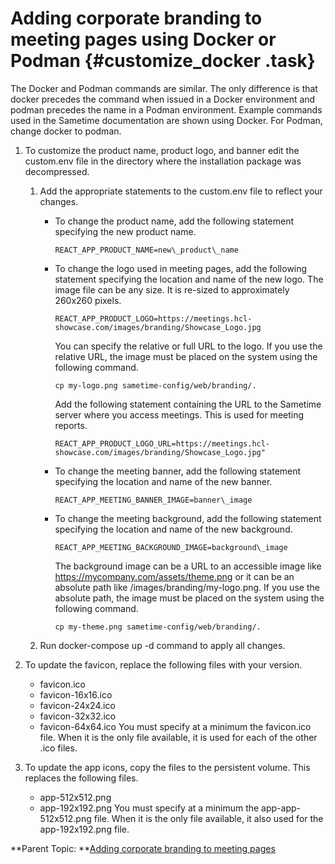 # Adding corporate branding to meeting pages using Docker or Podman {#customize_docker .task}

The Docker and Podman commands are similar. The only difference is that docker precedes the command when issued in a Docker environment and podman precedes the name in a Podman environment. Example commands used in the Sametime documentation are shown using Docker. For Podman, change docker to podman.

1.  To customize the product name, product logo, and banner edit the custom.env file in the directory where the installation package was decompressed.

    1.  Add the appropriate statements to the custom.env file to reflect your changes.

        -   To change the product name, add the following statement specifying the new product name.

            ``` {#codeblock_nzf_4cf_htb}
            REACT_APP_PRODUCT_NAME=new\_product\_name
            ```

        -   To change the logo used in meeting pages, add the following statement specifying the location and name of the new logo. The image file can be any size. It is re-sized to approximately 260x260 pixels.

            ``` {#codeblock_acs_srq_dvb}
            REACT_APP_PRODUCT_LOGO=https://meetings.hcl-showcase.com/images/branding/Showcase_Logo.jpg
            ```

            You can specify the relative or full URL to the logo. If you use the relative URL, the image must be placed on the system using the following command.

            ``` {#codeblock_kzz_grf_htb}
            cp my-logo.png sametime-config/web/branding/.
            ```

            Add the following statement containing the URL to the Sametime server where you access meetings. This is used for meeting reports.

            ``` {#codeblock_i5p_p33_3tb}
            REACT_APP_PRODUCT_LOGO_URL=https://meetings.hcl-showcase.com/images/branding/Showcase_Logo.jpg"
            ```

        -   To change the meeting banner, add the following statement specifying the location and name of the new banner.

            ```
            REACT_APP_MEETING_BANNER_IMAGE=banner\_image
            ```

        -   To change the meeting background, add the following statement specifying the location and name of the new background.

            ``` {#codeblock_cpv_4rf_htb}
            REACT_APP_MEETING_BACKGROUND_IMAGE=background\_image
            ```

            The background image can be a URL to an accessible image like https://mycompany.com/assets/theme.png or it can be an absolute path like /images/branding/my-logo.png. If you use the absolute path, the image must be placed on the system using the following command.

            ``` {#codeblock_rty_yrf_htb}
            cp my-theme.png sametime-config/web/branding/.
            ```

    2.  Run docker-compose up -d command to apply all changes.

2.  To update the favicon, replace the following files with your version.

    -   favicon.ico
    -   favicon-16x16.ico
    -   favicon-24x24.ico
    -   favicon-32x32.ico
    -   favicon-64x64.ico
    You must specify at a minimum the favicon.ico file. When it is the only file available, it is used for each of the other .ico files.

3.  To update the app icons, copy the files to the persistent volume. This replaces the following files.

    -   app-512x512.png
    -   app-192x192.png
    You must specify at a minimum the app-app-512x512.png file. When it is the only file available, it also used for the app-192x192.png file.


**Parent Topic: **[Adding corporate branding to meeting pages](customize_branding.md)

